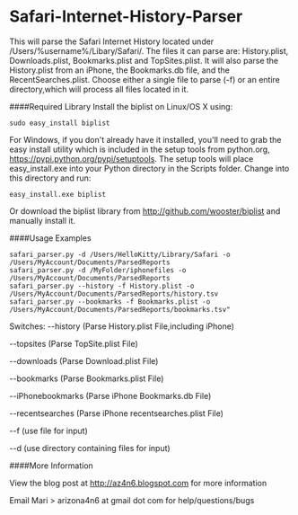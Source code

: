 Safari-Internet-History-Parser
==============================

This will parse the Safari Internet History located under /Users/%username%/Libary/Safari/.
The files it can parse are: History.plist, Downloads.plist, Bookmarks.plist and TopSites.plist.
It will also parse the History.plist from an iPhone, the Bookmarks.db file, and the RecentSearches.plist.
Choose either a single file to parse (-f) or an entire directory,which will process all files located in it.

####Required Library 
  Install the biplist on Linux/OS X using:

    sudo easy_install biplist
    
  For Windows, if you don't already have it installed, you'll need to grab the easy install utility which is included in the   setup tools from python.org, https://pypi.python.org/pypi/setuptools.  The setup tools will place easy_install.exe into your Python directory in the Scripts folder.   Change into this directory and run:

    easy_install.exe biplist
  
  Or download the biplist library from http://github.com/wooster/biplist and manually install it.

####Usage Examples

    safari_parser.py -d /Users/HelloKitty/Library/Safari -o /Users/MyAccount/Documents/ParsedReports
    safari_parser.py -d /MyFolder/iphonefiles -o /Users/MyAccount/Documents/ParsedReports
    safari_parser.py --history -f History.plist -o /Users/MyAccount/Documents/ParsedReports/history.tsv
    safari_parser.py --bookmarks -f Bookmarks.plist -o /Users/MyAccount/Documents/ParsedReports/bookmarks.tsv"

  Switches:
  --history         (Parse History.plist File,including iPhone)
  
  --topsites        (Parse TopSite.plist File)
  
  --downloads       (Parse Download.plist File)
  
  --bookmarks       (Parse Bookmarks.plist File)
  
  --iPhonebookmarks (Parse iPhone Bookmarks.db File)
  
  --recentsearches  (Parse iPhone recentsearches.plist File)
  
  --f   (use file for input)
  
  --d   (use directory containing files for input)

####More Information

View the blog post at http://az4n6.blogspot.com for more information


Email Mari > arizona4n6 at gmail dot com for help/questions/bugs

